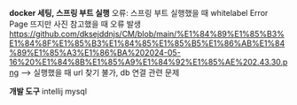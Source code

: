 **docker 세팅, 스프링 부트 실행**
오류: 스프링 부트 실행했을 때 whitelabel Error Page 뜨지만 사진 참고했을 때 오류 발생
<https://github.com/dksejddnjs/CM/blob/main/%E1%84%89%E1%85%B3%E1%84%8F%E1%85%B3%E1%84%85%E1%85%B5%E1%86%AB%E1%84%89%E1%85%A3%E1%86%BA%202024-05-16%20%E1%84%8B%E1%85%A9%E1%84%92%E1%85%AE%202.43.30.png>
--> 실행했을 때 url 찾기 불가, db 연결 관련 문제

**개발 도구**
intellij
mysql
